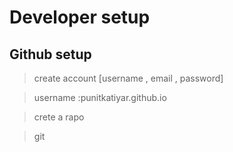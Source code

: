 # Developer setup

## Github setup 

> create account [username , email , password]

> username :punitkatiyar.github.io

> crete a rapo 

> git
